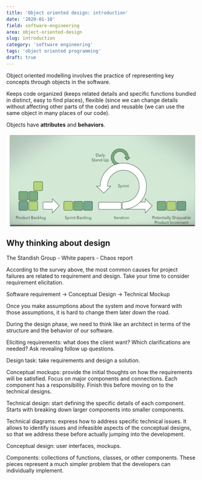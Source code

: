 ```yaml
---
title: 'Object oriented design: introduction'
date: '2020-01-10'
field: software-engineering
area: object-oriented-design
slug: introduction
category: 'software engineering'
tags: 'object oriented programming'
draft: true
---
```


Object oriented modelling involves the practice of representing key concepts through objects in the software.

Keeps code organized (keeps related details and specific functions bundled in distinct, easy to find places),
flexible (since we can change details without affecting other parts of the code) and reusable (we can use the same
object in many places of our code).

Objects have **attributes** and **behaviors**.

![Testing](./assets/introduction01.png)

## Why thinking about design

The Standish Group - White papers - Chaos report

According to the survey above, the most common causes for project failures are related to requirement and design.
Take your time to consider requirement elicitation.

Software requirement -> Conceptual Design -> Technical Mockup

Once you make assumptions about the system and move forward with those assumptions, it is hard to change them
later down the road.

During the design phase, we need to think like an architect in terms of the structure and the behavior of our
software.

Eliciting requirements: what does the client want? Which clarifications are needed? Ask revealing follow up
questions.

Design task: take requirements and design a solution.

Conceptual mockups: provide the initial thoughts on how the requirements will be satisfied. Focus on major
components and connections. Each component has a responsibility. Finish this before moving on to the technical
designs.

Technical design: start defining the specific details of each component. Starts with breaking down larger
components into smaller components.

Technical diagrams: express how to address specific technical issues. It allows to identify issues and
infeasible aspects of the conceptual designs, so that we address these before actually jumping into the
development.

Conceptual design: user interfaces, mockups.

Components: collections of functions, classes, or other components. These pieces represent a much simpler problem
that the developers can individually implement.
